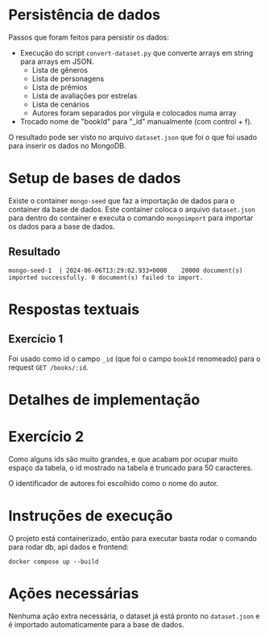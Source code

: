 # Persistência de dados

Passos que foram feitos para persistir os dados:
- Execução do script `convert-dataset.py` que converte arrays em string para arrays em JSON.
    - Lista de gêneros
    - Lista de personagens
    - Lista de prêmios
    - Lista de avaliações por estrelas
    - Lista de cenários
    - Autores foram separados por vírgula e colocados numa array
- Trocado nome de "bookId" para "_id" manualmente (com control + f).

O resultado pode ser visto no arquivo `dataset.json` que foi o que foi usado para inserir os dados no MongoDB.

# Setup de bases de dados

Existe o container `mongo-seed` que faz a importação de dados para o container da base de dados. Este container coloca o arquivo `dataset.json` para dentro do container e executa o comando `mongoimport` para importar os dados para a base de dados.

## Resultado

```
mongo-seed-1  | 2024-06-06T13:29:02.933+0000    20000 document(s) imported successfully. 0 document(s) failed to import.
```

# Respostas textuais

## Exercício 1

Foi usado como id o campo `_id` (que foi o campo `bookId` renomeado) para o request `GET /books/:id`.

# Detalhes de implementação

# Exercício 2

Como alguns ids são muito grandes, e que acabam por ocupar muito espaço da tabela, o id mostrado na tabela é truncado para 50 caracteres.

O identificador de autores foi escolhido como o nome do autor.

# Instruções de execução

O projeto está containerizado, então para executar basta rodar o comando para rodar db, api dados e frontend:

```
docker compose up --build
``` 

# Ações necessárias

Nenhuma ação extra necessária, o dataset já está pronto no `dataset.json` e é importado automaticamente para a base de dados.